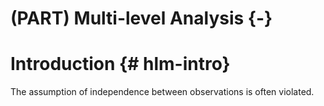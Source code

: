 
# (PART) Multi-level Analysis {-}

# Introduction {# hlm-intro}
The assumption of independence between observations is often violated. 
